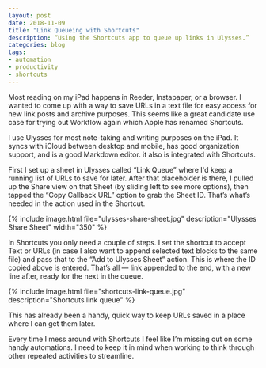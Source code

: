 ```yaml
---
layout: post
date: 2018-11-09
title: "Link Queueing with Shortcuts"
description: “Using the Shortcuts app to queue up links in Ulysses.”
categories: blog
tags:
- automation
- productivity
- shortcuts
---
```


Most reading on my iPad happens in Reeder, Instapaper, or a browser. I wanted to come up with a way to save URLs in a text file for easy access for new link posts and archive purposes. This seems like a great candidate use case for trying out Workflow again which Apple has renamed Shortcuts.

I use Ulysses for most note-taking and writing purposes on the iPad. It syncs with iCloud between desktop and mobile, has good organization support, and is a good Markdown editor. it also is integrated with Shortcuts.

First I set up a sheet in Ulysses called “Link Queue” where I'd keep a running list of URLs to save for later. After that placeholder is there, I pulled up the Share view on that Sheet (by sliding left to see more options), then tapped the “Copy Callback URL” option to grab the Sheet ID. That’s what’s needed in the action used in the Shortcut.

{% include image.html file="ulysses-share-sheet.jpg" description="Ulysses Share Sheet" width="350" %}

In Shortcuts you only need a couple of steps. I set the shortcut to accept Text or URLs (in case I also want to append selected text blocks to the same file) and pass that to the “Add to Ulysses Sheet” action. This is where the ID copied above is entered. That’s all — link appended to the end, with a new line after, ready for the next in the queue.

{% include image.html file="shortcuts-link-queue.jpg" description="Shortcuts link queue" %}

This has already been a handy, quick way to keep URLs saved in a place where I can get them later.

Every time I mess around with Shortcuts I feel like I’m missing out on some handy automations. I need to keep it in mind when working to think through other repeated activities to streamline.